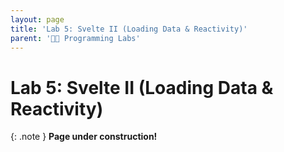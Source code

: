 ```yaml
---
layout: page
title: 'Lab 5: Svelte II (Loading Data & Reactivity)'
parent: '👩‍🔬 Programming Labs'
---
```


# Lab 5: Svelte II (Loading Data & Reactivity)

{: .note }
**Page under construction!**
